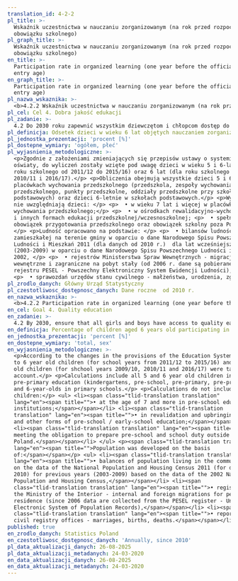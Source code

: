 ```yaml
---
translation_id: 4-2-2
pl_title: >-
  Wskaźnik uczestnictwa w nauczaniu zorganizowanym (na rok przed rozpoczęciem
  obowiązku szkolnego)
pl_graph_title: >-
  Wskaźnik uczestnictwa w nauczaniu zorganizowanym (na rok przed rozpoczęciem
  obowiązku szkolnego)
en_title: >-
  Participation rate in organized learning (one year before the official primary
  entry age)
en_graph_title: >-
  Participation rate in organized learning (one year before the official primary
  entry age)
pl_nazwa_wskaznika: >-
  <b>4.2.2 Wskaźnik uczestnictwa w nauczaniu zorganizowanym (na rok przed rozpoczęciem obowiązku szkolnego)</b>
pl_cel: Cel 4. Dobra jakość edukacji
pl_zadanie: >-
  4.2 Do 2030 roku zapewnić wszystkim dziewczętom i chłopcom dostęp do wysokiej jakości rozwoju we wczesnym dzieciństwie, opieki i edukacji przedszkolnej przygotowującej do rozpoczęcia edukacji na poziomie podstawowym
pl_definicja: Odsetek dzieci w wieku 6 lat objętych nauczaniem zorganizowanym.
pl_jednostka_prezentacji: 'procent [%]'
pl_dostepne_wymiary: 'ogółem, płeć'
pl_wyjasnienia_metodologiczne: >-
  <p>Zgodnie z założeniami zmieniających się przepisów ustawy o systemie
  oświaty, do wyliczeń zostały wzięte pod uwagę dzieci w wieku 5 i 6-lat (dla
  roku szkolnego od 2011/12 do 2015/16) oraz 6 lat (dla roku szkolnego 2009/10,
  2010/11 i 2016/17).</p> <p>Obliczenia obejmują wszystkie dzieci 5 i 6-letnie w
  placówkach wychowania przedszkolnego (przedszkola, zespoły wychowania
  przedszkolnego, punkty przedszkolne, oddziały przedszkolne przy szkołach
  podstawowych) oraz dzieci 6-letnie w szkołach podstawowych.</p> <p>Wyliczenia
  nie uwzględniają dzieci: </p> <p>  • w wieku 7 lat i więcej w placówkach
  wychowania przedszkolnego;</p> <p>  • w ośrodkach rewalidacyjno-wychowawczych
  i innych formach edukacji przedszkolnej/wczesnoszkolnej; <p>  • spełniających
  obowiązek przygotowania przedszkolnego oraz obowiązek szkolny poza Polską.
  </p> <p>Ludność opracowano na podstawie: </p> <p>  • bilansów ludności
  zamieszkałej na terenie gminy w oparciu o dane Narodowego Spisu Powszechnego
  Ludności i Mieszkań 2011 (dla danych od 2010 r.)  dla lat wcześniejszych
  (2003-2009) w oparciu o dane Narodowego Spisu Powszechnego Ludności i Mieszkań
  2002, </p> <p>  • rejestrów Ministerstwa Spraw Wewnętrznych - migracje
  wewnętrzne i zagraniczne na pobyt stały (od 2006 r. dane są pobierane z
  rejestru PESEL - Powszechny Elektroniczny System Ewidencji Ludności), </p>
  <p>  • sprawozdań urzędów stanu cywilnego - małżeństwa, urodzenia, zgony.</p>
pl_zrodlo_danych: Główny Urząd Statystyczny
pl_czestotliwosc_dostępnosc_danych: Dane roczne  od 2010 r.
en_nazwa_wskaznika: >-
  <b>4.2.2 Participation rate in organized learning (one year before the official primary entry age)</b>
en_cel: Goal 4. Quality education
en_zadanie: >-
  4.2 By 2030, ensure that all girls and boys have access to quality early childhood development, care and pre-primary education so that they are ready for primary education
en_definicja: Percentage of children aged 6 years old participating in organized learning.
en_jednostka_prezentacji: 'percent [%]'
en_dostepne_wymiary: 'total, sex'
en_wyjasnienia_metodologiczne: >-
  <p>According to the changes in the provisions of the Education System Act, 5
  to 6 year old children (for school years from 2011/12 to 2015/16) and 6 year
  old children (for shchool years 2009/10, 2010/11 and 2016/17) were taken into
  account.</p> <p>Calculations include all 5 and 6 year old children in
  pre-primary education (kindergartens, pre-school, pre-primary, pre-primary),
  and 6-year-olds in primary schools.</p> <p>Calculations do not include
  children:</p> <ul> <li><span class="tlid-translation translation"
  lang="en"><span title="">• at the age of 7 and more in pre-school education
  institutions;</span></span></li> <li><span class="tlid-translation
  translation" lang="en"><span title="">• in revalidation and upbringing centers
  and other forms of pre-school / early-school education;</span></span></li>
  <li><span class="tlid-translation translation" lang="en"><span title="">•
  meeting the obligation to prepare pre-school and school duty outside of
  Poland.</span></span></li> </ul> <p><span class="tlid-translation translation"
  lang="en"><span title="">Population was developed on the basis
  of:</span></span></p> <ul> <li><span class="tlid-translation translation"
  lang="en"><span title="">• balances of population living in the commune based
  on the data of the National Population and Housing Census 2011 (for data from
  2010) for previous years (2003-2009) based on the data of the 2002 National
  Population and Housing Census,</span></span></li> <li><span
  class="tlid-translation translation" lang="en"><span title="">• registers of
  the Ministry of the Interior - internal and foreign migrations for permanent
  residence (since 2006 data are collected from the PESEL register - Universal
  Electronic System of Population Records),</span></span></li> <li><span
  class="tlid-translation translation" lang="en"><span title="">• reports of
  civil registry offices - marriages, births, deaths.</span></span></li> </ul>
published: true
en_zrodlo_danych: Statistics Poland
en_czestotliwosc_dostępnosc_danych: 'Annually, since 2010'
pl_data_aktualizacji_danych: 26-08-2025
pl_data_aktualizacji_metadanych: 24-03-2020
en_data_aktualizacji_danych: 26-08-2025
en_data_aktualizacji_metadanych: 24-03-2020
---
```

